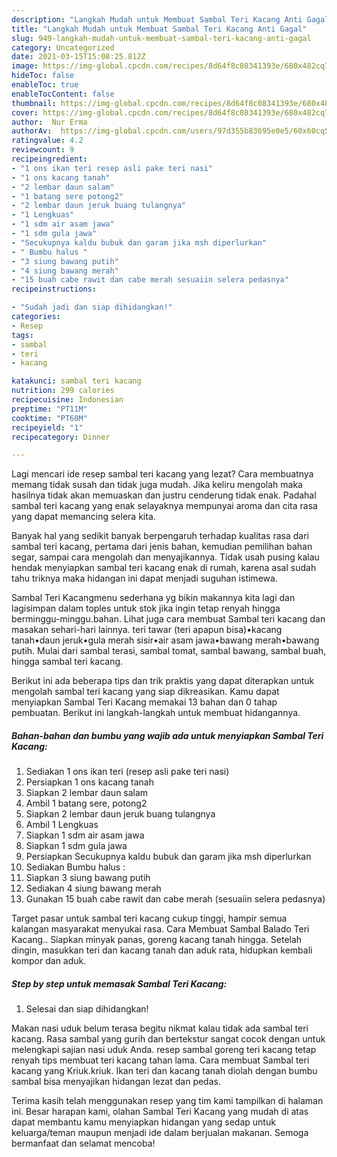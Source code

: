 ```yaml
---
description: "Langkah Mudah untuk Membuat Sambal Teri Kacang Anti Gagal"
title: "Langkah Mudah untuk Membuat Sambal Teri Kacang Anti Gagal"
slug: 949-langkah-mudah-untuk-membuat-sambal-teri-kacang-anti-gagal
category: Uncategorized
date: 2021-03-15T15:08:25.812Z
image: https://img-global.cpcdn.com/recipes/8d64f8c08341393e/680x482cq70/sambal-teri-kacang-foto-resep-utama.jpg
hideToc: false
enableToc: true
enableTocContent: false
thumbnail: https://img-global.cpcdn.com/recipes/8d64f8c08341393e/680x482cq70/sambal-teri-kacang-foto-resep-utama.jpg
cover: https://img-global.cpcdn.com/recipes/8d64f8c08341393e/680x482cq70/sambal-teri-kacang-foto-resep-utama.jpg
author:  Nur Erma
authorAv:  https://img-global.cpcdn.com/users/97d355b83695e0e5/60x60cq50/avatar.jpg
ratingvalue: 4.2
reviewcount: 9
recipeingredient:
- "1 ons ikan teri resep asli pake teri nasi"
- "1 ons kacang tanah"
- "2 lembar daun salam"
- "1 batang sere potong2"
- "2 lembar daun jeruk buang tulangnya"
- "1 Lengkuas"
- "1 sdm air asam jawa"
- "1 sdm gula jawa"
- "Secukupnya kaldu bubuk dan garam jika msh diperlurkan"
- " Bumbu halus "
- "3 siung bawang putih"
- "4 siung bawang merah"
- "15 buah cabe rawit dan cabe merah sesuaiin selera pedasnya"
recipeinstructions:

- "Sudah jadi dan siap dihidangkan!"
categories:
- Resep
tags:
- sambal
- teri
- kacang

katakunci: sambal teri kacang 
nutrition: 299 calories
recipecuisine: Indonesian
preptime: "PT11M"
cooktime: "PT60M"
recipeyield: "1"
recipecategory: Dinner

---
```



Lagi mencari ide resep sambal teri kacang yang lezat? Cara membuatnya memang tidak susah dan tidak juga mudah. Jika keliru mengolah maka hasilnya tidak akan memuaskan dan justru cenderung tidak enak. Padahal sambal teri kacang yang enak selayaknya mempunyai aroma dan cita rasa yang dapat memancing selera kita.


Banyak hal yang sedikit banyak berpengaruh terhadap kualitas rasa dari sambal teri kacang, pertama dari jenis bahan, kemudian pemilihan bahan segar, sampai cara mengolah dan menyajikannya. Tidak usah pusing kalau hendak menyiapkan sambal teri kacang enak di rumah, karena asal sudah tahu triknya maka hidangan ini dapat menjadi suguhan istimewa.

Sambal Teri Kacangmenu sederhana yg bikin makannya kita lagi dan lagisimpan dalam toples untuk stok jika ingin tetap renyah hingga berminggu-minggu.bahan. Lihat juga cara membuat Sambal teri kacang dan masakan sehari-hari lainnya. teri tawar (teri apapun bisa)•kacang tanah•daun jeruk•gula merah sisir•air asam jawa•bawang merah•bawang putih. Mulai dari sambal terasi, sambal tomat, sambal bawang, sambal buah, hingga sambal teri kacang.


Berikut ini ada beberapa tips dan trik praktis yang dapat diterapkan untuk mengolah sambal teri kacang yang siap dikreasikan. Kamu dapat menyiapkan Sambal Teri Kacang memakai 13 bahan dan 0 tahap pembuatan. Berikut ini langkah-langkah untuk membuat hidangannya.

<!--inarticleads1-->

##### Bahan-bahan dan bumbu yang wajib ada untuk menyiapkan Sambal Teri Kacang:

1. Sediakan 1 ons ikan teri (resep asli pake teri nasi)
1. Persiapkan 1 ons kacang tanah
1. Siapkan 2 lembar daun salam
1. Ambil 1 batang sere, potong2
1. Siapkan 2 lembar daun jeruk buang tulangnya
1. Ambil 1 Lengkuas
1. Siapkan 1 sdm air asam jawa
1. Siapkan 1 sdm gula jawa
1. Persiapkan Secukupnya kaldu bubuk dan garam jika msh diperlurkan
1. Sediakan  Bumbu halus :
1. Siapkan 3 siung bawang putih
1. Sediakan 4 siung bawang merah
1. Gunakan 15 buah cabe rawit dan cabe merah (sesuaiin selera pedasnya)


Target pasar untuk sambal teri kacang cukup tinggi, hampir semua kalangan masyarakat menyukai rasa. Cara Membuat Sambal Balado Teri Kacang.. Siapkan minyak panas, goreng kacang tanah hingga. Setelah dingin, masukkan teri dan kacang tanah dan aduk rata, hidupkan kembali kompor dan aduk. 

<!--inarticleads2-->

##### Step by step untuk memasak Sambal Teri Kacang:


1. Selesai dan siap dihidangkan!

Makan nasi uduk belum terasa begitu nikmat kalau tidak ada sambal teri kacang. Rasa sambal yang gurih dan bertekstur sangat cocok dengan untuk melengkapi sajian nasi uduk Anda. resep sambal goreng teri kacang tetap renyah tips membuat teri kacang tahan lama. Cara membuat Sambal teri kacang yang Kriuk.kriuk. Ikan teri dan kacang tanah diolah dengan bumbu sambal bisa menyajikan hidangan lezat dan pedas. 

Terima kasih telah menggunakan resep yang tim kami tampilkan di halaman ini. Besar harapan kami, olahan Sambal Teri Kacang yang mudah di atas dapat membantu kamu menyiapkan hidangan yang sedap untuk keluarga/teman maupun menjadi ide dalam berjualan makanan. Semoga bermanfaat dan selamat mencoba!
